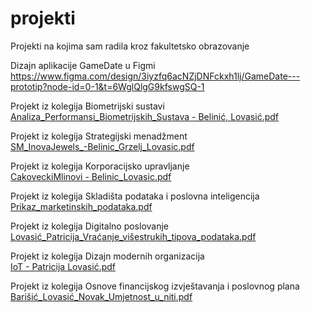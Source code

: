 # projekti
Projekti na kojima sam radila kroz fakultetsko obrazovanje

Dizajn aplikacije GameDate u Figmi <br/>
https://www.figma.com/design/3iyzfq6acNZjDNFckxh1lj/GameDate---prototip?node-id=0-1&t=6WglQlgG9kfswgSQ-1

Projekt iz kolegija Biometrijski sustavi<br/>
[Analiza_Performansi_Biometrijskih_Sustava - Belinić, Lovasić.pdf](https://github.com/user-attachments/files/18273508/Analiza_Performansi_Biometrijskih_Sustava.-.Belinic.Lovasic.pdf)

Projekt iz kolegija Strategijski menadžment<br/>
[SM_InovaJewels_-Belinic_Grzelj_Lovasic.pdf](https://github.com/user-attachments/files/18273510/SM_InovaJewels_-Belinic_Grzelj_Lovasic.pdf)

Projekt iz kolegija Korporacijsko upravljanje<br/>
[CakoveckiMlinovi - Belinic_Lovasic.pdf](https://github.com/user-attachments/files/18273514/CakoveckiMlinovi.-.Belinic_Lovasic.pdf)

Projekt iz kolegija Skladišta podataka i poslovna inteligencija<br/>
[Prikaz_marketinskih_podataka.pdf](https://github.com/user-attachments/files/18273520/Prikaz_marketinskih_podataka.pdf)

Projekt iz kolegija Digitalno poslovanje<br/>
[Lovasić_Patricija_Vraćanje_višestrukih_tipova_podataka.pdf](https://github.com/user-attachments/files/18273540/Lovasic_Patricija_Vracanje_visestrukih_tipova_podataka.pdf)

Projekt iz kolegija Dizajn modernih organizacija<br/>
[IoT - Patricija Lovasić.pdf](https://github.com/user-attachments/files/18273586/IoT.-.Patricija.Lovasic.pdf)

Projekt iz kolegija Osnove financijskog izvještavanja i poslovnog plana<br/>
[Barišić_Lovasić_Novak_Umjetnost_u_niti.pdf](https://github.com/user-attachments/files/18273596/Barisic_Lovasic_Novak_Umjetnost_u_niti.pdf)



